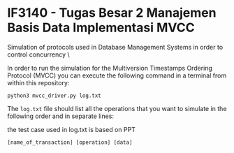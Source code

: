# IF3140 - Tugas Besar 2 Manajemen Basis Data Implementasi MVCC

Simulation of protocols used in Database Management Systems in order to control concurrency
\

In order to run the simulation for the Multiversion Timestamps Ordering Protocol (MVCC) you can execute the following command in a terminal from within this repository:

```python3 mvcc_driver.py log.txt ```

The `log.txt` file should list all the operations that you want to simulate in the following order and in separate lines:

the test case used in log.txt is based on PPT

```[name_of_transaction] [operation] [data]```
